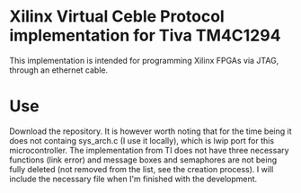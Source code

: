 # Xilinx Virtual Ceble Protocol implementation for Tiva TM4C1294

This implementation is intended for programming Xilinx FPGAs via JTAG, through an ethernet cable.

# Use

Download the repository. It is however worth noting that for the time being it does not containg sys_arch.c (I use it locally), which is lwip port for this microcontroller. The implementation from TI does not have three necessary functions (link error) and message boxes and semaphores are not being fully deleted (not removed from the list, see the creation process). I will include the necessary file when I'm finished with the development. 

